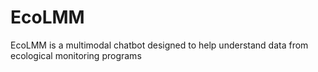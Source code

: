 # EcoLMM
EcoLMM is a multimodal chatbot designed to help understand data from ecological monitoring programs
